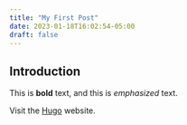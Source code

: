 ```yaml
---
title: "My First Post"
date: 2023-01-18T16:02:54-05:00
draft: false
---
```


## Introduction

This is **bold** text, and this is *emphasized* text.

Visit the [Hugo](https://gohugo.io) website.
